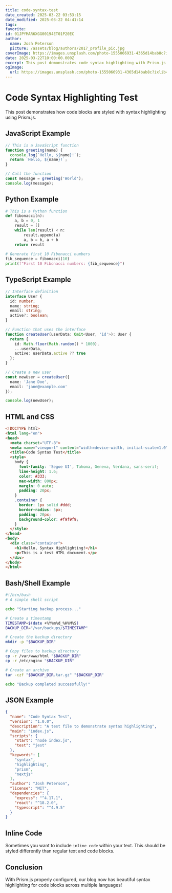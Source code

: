 ```yaml
---
title: code-syntax-test
date_created: 2025-03-22 03:53:15
date_modified: 2025-03-22 04:41:14
tags: 
favorite: 
id: 01JPYMAR6XGG00194ET01P20EC
author:
  name: Josh Peterson
  picture: /assets/blog/authors/2017_profile_pic.jpg
coverImage: https://images.unsplash.com/photo-1555066931-4365d14bab8c?ixlib=rb-4.0.3&ixid=M3wxMjA3fDB8MHxwaG90by1wYWdlfHx8fGVufDB8fHx8fA%3D%3D&auto=format&fit=crop&w=1770&q=80
date: 2025-03-22T10:00:00.000Z
excerpt: This post demonstrates code syntax highlighting with Prism.js in our Next.js blog.
ogImage:
  url: https://images.unsplash.com/photo-1555066931-4365d14bab8c?ixlib=rb-4.0.3&ixid=M3wxMjA3fDB8MHxwaG90by1wYWdlfHx8fGVufDB8fHx8fA%3D%3D&auto=format&fit=crop&w=1770&q=80
---
```


# Code Syntax Highlighting Test

This post demonstrates how code blocks are styled with syntax highlighting using Prism.js.

## JavaScript Example

```javascript
// This is a JavaScript function
function greeting(name) {
  console.log(`Hello, ${name}!`);
  return `Hello, ${name}!`;
}

// Call the function
const message = greeting('World');
console.log(message);
```

## Python Example

```python
# This is a Python function
def fibonacci(n):
    a, b = 0, 1
    result = []
    while len(result) < n:
        result.append(a)
        a, b = b, a + b
    return result
    
# Generate first 10 Fibonacci numbers
fib_sequence = fibonacci(10)
print(f"First 10 Fibonacci numbers: {fib_sequence}")
```

## TypeScript Example

```typescript
// Interface definition
interface User {
  id: number;
  name: string;
  email: string;
  active?: boolean;
}

// Function that uses the interface
function createUser(userData: Omit<User, 'id'>): User {
  return {
    id: Math.floor(Math.random() * 1000),
    ...userData,
    active: userData.active ?? true
  };
}

// Create a new user
const newUser = createUser({
  name: 'Jane Doe',
  email: 'jane@example.com'
});

console.log(newUser);
```

## HTML and CSS

```html
<!DOCTYPE html>
<html lang="en">
<head>
  <meta charset="UTF-8">
  <meta name="viewport" content="width=device-width, initial-scale=1.0">
  <title>Code Syntax Test</title>
  <style>
    body {
      font-family: 'Segoe UI', Tahoma, Geneva, Verdana, sans-serif;
      line-height: 1.6;
      color: #333;
      max-width: 800px;
      margin: 0 auto;
      padding: 20px;
    }
    .container {
      border: 1px solid #ddd;
      border-radius: 5px;
      padding: 20px;
      background-color: #f9f9f9;
    }
  </style>
</head>
<body>
  <div class="container">
    <h1>Hello, Syntax Highlighting!</h1>
    <p>This is a test HTML document.</p>
  </div>
</body>
</html>
```

## Bash/Shell Example

```bash
#!/bin/bash
# A simple shell script

echo "Starting backup process..."

# Create a timestamp
TIMESTAMP=$(date +%Y%m%d_%H%M%S)
BACKUP_DIR="/var/backups/$TIMESTAMP"

# Create the backup directory
mkdir -p "$BACKUP_DIR"

# Copy files to backup directory
cp -r /var/www/html "$BACKUP_DIR"
cp -r /etc/nginx "$BACKUP_DIR"

# Create an archive
tar -czf "$BACKUP_DIR.tar.gz" "$BACKUP_DIR"

echo "Backup completed successfully!"
```

## JSON Example

```json
{
  "name": "Code Syntax Test",
  "version": "1.0.0",
  "description": "A test file to demonstrate syntax highlighting",
  "main": "index.js",
  "scripts": {
    "start": "node index.js",
    "test": "jest"
  },
  "keywords": [
    "syntax",
    "highlighting",
    "prism",
    "nextjs"
  ],
  "author": "Josh Peterson",
  "license": "MIT",
  "dependencies": {
    "express": "^4.17.1",
    "react": "^18.2.0",
    "typescript": "^4.9.5"
  }
}
```

## Inline Code

Sometimes you want to include `inline code` within your text. This should be styled differently than regular text and code blocks.

## Conclusion

With Prism.js properly configured, our blog now has beautiful syntax highlighting for code blocks across multiple languages!
